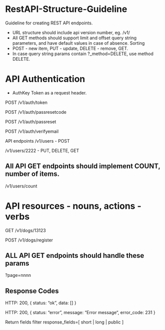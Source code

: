 # RestAPI-Structure-Guideline
Guideline for creating REST API endpoints.



* URL structure should include api version number, eg. /v1/
* All GET methods should support limit and offset query string parameters, and have default values in case of absence. Sorting
* POST - new item, PUT - update, DELETE - remove, GET.
* In case query string params contain ?_method=DELETE, use method DELETE.

# API Authentication
- AuthKey Token as a request header.

POST /v1/auth/token

POST /v1/auth/passresetcode

POST /v1/auth/passreset

POST /v1/auth/verifyemail

API endpoints
/v1/users - POST

/v1/users/2222 - PUT, DELETE, GET

## All API GET endpoints should implement COUNT, number of items.
/v1/users/count

# API resources - nouns, actions - verbs

GET /v1/dogs/13123

POST /v1/dogs/register

## ALL API GET endpoints should handle these params
?page=nnnn


## Response Codes

HTTP: 200, { status: “ok”, data: [] }

HTTP: 200, { status: “error”, message: “Error message“, error_code: 231 }

Return fields filter
	response_fields=[ short | long | public ]
